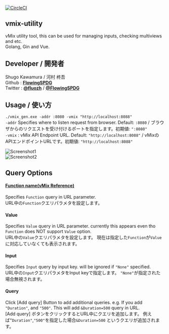 [![CircleCI](https://circleci.com/gh/FlowingSPDG/vmix-utility.svg?style=shield)](https://circleci.com/gh/FlowingSPDG/vmix-utility)  
## vmix-utility
vMix utility tool, this can be used for managing inputs, checking multiviews and etc.  
Golang, Gin and Vue.  

## Developer / 開発者
Shugo Kawamura / 河村 柊吾  
Github : [**FlowingSPDG**](http://github.com/FlowingSPDG)  
Twitter : [**@fluozh**](http://twitter.com/fluozh) / [**@FlowingSPDG**](http://twitter.com/FlowingSPDG)

## Usage / 使い方
``./vmix_gen.exe -addr :8080 -vmix "http://localhost:8088" ``  
``-addr`` Specifies where to listen request from browser. Default: `:8080` / ブラウザからのリクエストを受け付けるポートを指定します。初期値: `":8080"`  
``-vmix`` : vMix API Endpoint URL. Default: `"http://localhost:8088"` / vMixのAPIエンドポイントURLです。初期値: `"http://localhost:8088"`

![Screenshot1](https://user-images.githubusercontent.com/30292185/111716922-5e197580-889a-11eb-91d1-059b63ff5e1f.png "Screenshot")  
![Screenshot2](https://user-images.githubusercontent.com/30292185/111715113-7d160880-8896-11eb-9a16-6af241f606b0.png "Screenshot")  

## Query Options
#### [Function name(vMix Reference)](https://www.vmix.com/help24/index.htm?WebScripting.html)
Specifies `Function` query in URL parameter.  
URL中の`Function`クエリパラメタを設定します。  
#### Value
Specifies `Value` query in URL parameter. currently this appears even tho `Function` does NOT support `Value` option.  
URL中の`Value`クエリパラメタを設定します。 現在は指定した`Function`が`Value`に対応していなくても表示されます。  
#### Input
Specifies `Input` query by input key. will be ignored if `"None"` specified.  
URL中の`Input`クエリパラメタをInput keyで指定します。 `"None"`が指定された場合無視されます。  
#### Query
Click [Add query] Button to add additional queries. e.g. If you add ``"Duration"``, and ``"500"``. This will add ``&Duration=500`` query in URL.  
[Add query] ボタンをクリックするとURL中にクエリを追加します。 例えば``”Duration"``,``"500"``を指定した場合``&Duration=500`` というクエリが追加されます。
